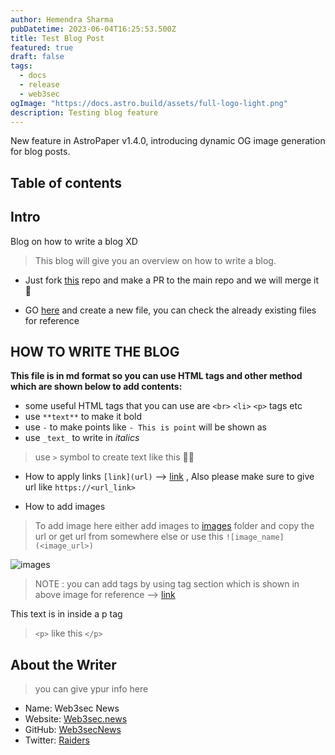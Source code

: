 ```yaml
---
author: Hemendra Sharma
pubDatetime: 2023-06-04T16:25:53.500Z
title: Test Blog Post
featured: true
draft: false
tags:
  - docs
  - release
  - web3sec
ogImage: "https://docs.astro.build/assets/full-logo-light.png"
description: Testing blog feature
---
```


New feature in AstroPaper v1.4.0, introducing dynamic OG image generation for blog posts.

## Table of contents

## Intro

Blog on how to write a blog XD

> This blog will give you an overview on how to write a blog.

- Just fork [this](https://github.com/Web3secNews/blog) repo and make a PR to the main repo and we will merge it 🚀

- GO [here](https://github.com/Web3secNews/blog/tree/main/src/content/blog) and create a new file, you can check the already existing files for reference

## HOW TO WRITE THE BLOG

**This file is in md format so you can use HTML tags and other method which are shown below to add contents:**

- some useful HTML tags that you can use are `<br>` `<li>` `<p>` tags etc
- use `**text**` to make it bold
- use `-` to make points like `- This is point` will be shown as
- use `_text_` to write in _italics_

> use `>` symbol to create text like this 👍🏻

- How to apply links `[link](url)` --> [link](https://web3sec.news) , Also please make sure to give url like `https://<url_link>`

- How to add images

> To add image here either add images to [images](https://github.com/Web3secNews/blog/images/test.png) folder and copy the url or get url from somewhere else or use this `![image_name](<image_url>)`

![images](https://github.com/Web3secNews/blog/images/test.png)

> NOTE : you can add tags by using tag section which is shown in above image for reference --> [link](https://github.com/Web3secNews/blog/blob/main/src/content/blog/test-new-blog.md)

<p> This text is in inside a p tag </p>

> `<p>` like this `</p>`

## About the Writer

> you can give ypur info here

- Name: Web3sec News
- Website: [Web3sec.news](https://web3sec.news/)
- GitHub: [Web3secNews](https://github.com/Web3secNews/blog)
- Twitter: [Raiders](https://twitter.com/__Raiders)
